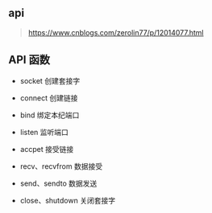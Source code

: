 ## api

> https://www.cnblogs.com/zerolin77/p/12014077.html



## API 函数

- socket 创建套接字
- connect 创建链接
- bind 绑定本纪端口
- listen 监听端口
- accpet 接受链接

- recv、recvfrom 数据接受
- send、sendto 数据发送
- close、shutdown 关闭套接字